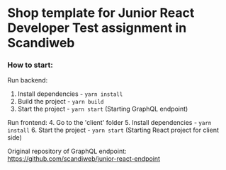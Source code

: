 # Shop template for Junior React Developer Test assignment in Scandiweb

### How to start:

Run backend:
1. Install dependencies - `yarn install`
2. Build the project - `yarn build`
3. Start the project - `yarn start` (Starting GraphQL endpoint)

Run frontend:
4. Go to the 'client' folder
5. Install dependencies - `yarn install`
6. Start the project - `yarn start` (Starting React project for client side)

Original repository of GraphQL endpoint: https://github.com/scandiweb/junior-react-endpoint
